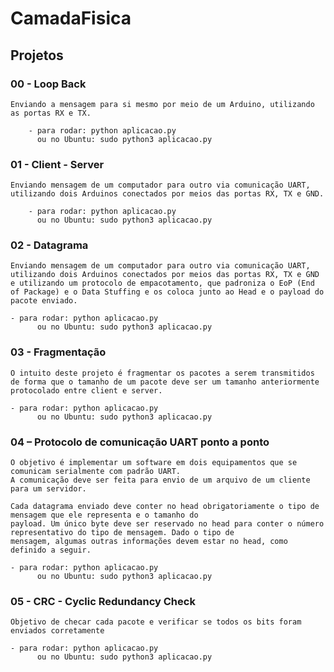 # CamadaFisica

## Projetos

### 00 - Loop Back

    Enviando a mensagem para si mesmo por meio de um Arduino, utilizando as portas RX e TX.
    
        - para rodar: python aplicacao.py
          ou no Ubuntu: sudo python3 aplicacao.py

### 01 - Client - Server

    Enviando mensagem de um computador para outro via comunicação UART, utilizando dois Arduinos conectados por meios das portas RX, TX e GND.

        - para rodar: python aplicacao.py
          ou no Ubuntu: sudo python3 aplicacao.py

### 02 - Datagrama

    Enviando mensagem de um computador para outro via comunicação UART, utilizando dois Arduinos conectados por meios das portas RX, TX e GND e utilizando um protocolo de empacotamento, que padroniza o EoP (End of Package) e o Data Stuffing e os coloca junto ao Head e o payload do pacote enviado.

    - para rodar: python aplicacao.py
          ou no Ubuntu: sudo python3 aplicacao.py

### 03 - Fragmentação
    
    O intuito deste projeto é fragmentar os pacotes a serem transmitidos de forma que o tamanho de um pacote deve ser um tamanho anteriormente protocolado entre client e server.

    - para rodar: python aplicacao.py
          ou no Ubuntu: sudo python3 aplicacao.py

### 04 – Protocolo de comunicação UART ponto a ponto

    O objetivo é implementar um software em dois equipamentos que se comunicam serialmente com padrão UART. 
    A comunicação deve ser feita para envio de um arquivo de um cliente para um servidor. 

    Cada datagrama enviado deve conter no head obrigatoriamente o tipo de mensagem que ele representa e o tamanho do
    payload. Um único byte deve ser reservado no head para conter o número representativo do tipo de mensagem. Dado o tipo de
    mensagem, algumas outras informações devem estar no head, como definido a seguir.

    - para rodar: python aplicacao.py
          ou no Ubuntu: sudo python3 aplicacao.py

### 05 - CRC - Cyclic Redundancy Check

    Objetivo de checar cada pacote e verificar se todos os bits foram enviados corretamente

    - para rodar: python aplicacao.py
          ou no Ubuntu: sudo python3 aplicacao.py
